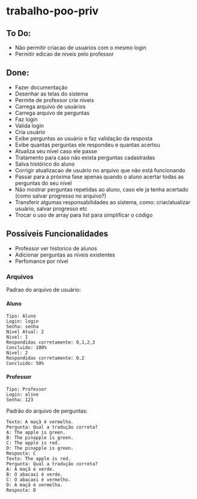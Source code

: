 # trabalho-poo-priv


## To Do:
* Não permitir criacao de usuarios com o mesmo login
* Permitir edicao de niveis pelo professor

## Done:
* Fazer documentação
* Desenhar as telas do sistema
* Permite de professor crie niveis
* Carrega arquivo de usuários
* Carrega arquivo de perguntas
* Faz login
* Valida login
* Cria usuário
* Exibe perguntas ao usuário e faz validação da resposta
* Exibe quantas perguntas ele respondeu e quantas acertou
* Atualiza seu nível caso ele passe
* Tratamento para caso não exista perguntas cadastradas
* Salva histórico do aluno
* Corrigir atualizacao de usuário no arquivo que não está funcionando
* Passar para a próxima fase apenas quando o aluno acertar todas as perguntas do seu nível
* Não mostrar perguntas repetidas ao aluno, caso ele ja tenha acertado (como salvar progresso no arquivo?)
* Transferir algumas responsabilidades ao sistema, como: criar/atualizar usuário, salvar progresso etc
* Trocar o uso de array para list para simplificar o código

## Possíveis Funcionalidades

* Professor ver historico de alunos
* Adicionar perguntas as níveis existentes
* Perfomance por nível


### Arquivos

Padrao do arquivo de usuário:

#### Aluno
```
Tipo: Aluno
Login: login
Senha: senha
Nivel Atual: 2
Nivel: 1
Respondidas corretamente: 0,1,2,3
Concluido: 100%
Nivel: 2
Respondidas corretamente: 0,2
Concluido: 50%
```
#### Professor
```
Tipo: Professor
Login: aline
Senha: 123
```


Padrão do arquivo de perguntas:

```
Texto: A maçã é vermelha.
Pergunta: Qual a tradução correta?
A: The apple is green.
B: The pinapple is green.
C: The apple is red.
D: The pinapple is green.
Resposta: C
Texto: The apple is red.
Pergunta: Qual a tradução correta?
A: A maçã é verde.
B: O abacaxi é verde.
C: O abacaxi é vermelho.
D: A maçã é vermelha.
Resposta: D
```